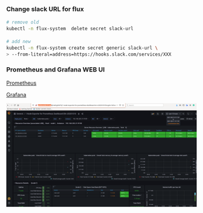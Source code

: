 ### Change slack URL for flux

```bash
# remove old
kubectl -n flux-system  delete secret slack-url

# add new
kubectl -n flux-system create secret generic slack-url \
> --from-literal=address=https://hooks.slack.com/services/XXX

```

### Prometheus and Grafana WEB UI

[Prometheus](http://prometheus.k8s-31.sa)

[Grafana](http://grafana.k8s-31.sa/)

![Grafana dashboard](grafana_dashboard.png)